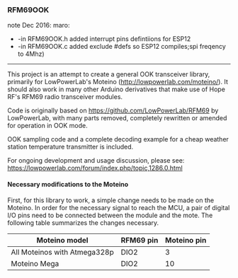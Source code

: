 ### RFM69OOK

note Dec 2016: maro:
 * -in RFM69OOK.h added interrupt pins defintiions for ESP12
 * -in RFM69OOK.c added exclude #defs so ESP12 compiles;spi freqency to 4Mhz)

-----------------------------
This project is an attempt to create a general OOK transceiver library, primarily for LowPowerLab's Moteino (http://lowpowerlab.com/moteino/). It should also work in many other Arduino derivatives that make use of Hope RF's RFM69 radio transceiver modules.

Code is originally based on https://github.com/LowPowerLab/RFM69 by LowPowerLab, with many parts removed, completely rewritten or amended for operation in OOK mode.

OOK sampling code and a complete decoding example for a cheap weather station temperature transmitter is included.

For ongoing development and usage discussion, please see: https://lowpowerlab.com/forum/index.php/topic,1286.0.html

#### Necessary modifications to the Moteino

First, for this library to work, a simple change needs to be made on the Moteino. In order for the necessary signal to reach the MCU, a pair of digital I/O pins need to be connected between the module and the mote. The following table summarizes the changes necessary.

Moteino model                | RFM69 pin | Moteino pin
---------------------------- | --------- | -------------
All Moteinos with Atmega328p | DIO2      | 3
Moteino Mega                 | DIO2      | 10
